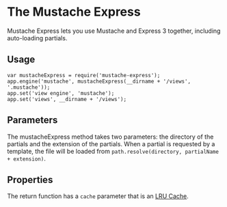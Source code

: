 # The Mustache Express

Mustache Express lets you use Mustache and Express 3 together, including auto-loading partials.

## Usage

    var mustacheExpress = require('mustache-express');
    app.engine('mustache', mustacheExpress(__dirname + '/views', '.mustache'));
    app.set('view engine', 'mustache');
    app.set('views', __dirname + '/views');

## Parameters

The mustacheExpress method takes two parameters: the directory of the partials and the extension of the partials. When a partial is requested by a template, the file will be loaded from `path.resolve(directory, partialName + extension)`.

## Properties

The return function has a `cache` parameter that is an [LRU Cache](https://github.com/isaacs/node-lru-cache).
